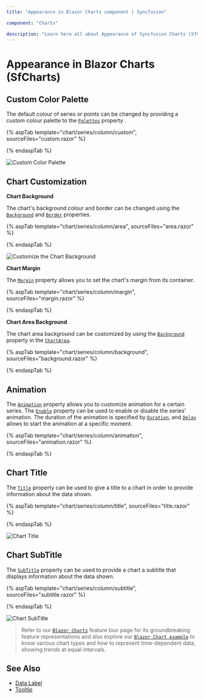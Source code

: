 ```yaml
---
title: "Appearance in Blazor Charts component | Syncfusion"

component: "Charts"

description: "Learn here all about Appearance of Syncfusion Charts (SfCharts) component and more."
---
```


# Appearance in Blazor Charts (SfCharts)

## Custom Color Palette

The default colour of series or points can be changed by providing a custom colour palette to the [`Palettes`](https://help.syncfusion.com/cr/blazor/Syncfusion.Blazor.Charts.SfChart.html#Syncfusion_Blazor_Charts_SfChart_Palettes) property .

{% aspTab template="chart/series/column/custom", sourceFiles="custom.razor" %}

{% endaspTab %}

![Custom Color Palette](images/appearance/custom-razor.png)

<!-- markdownlint-disable MD036 -->

## Chart Customization

<!-- markdownlint-disable MD036 -->

**Chart Background**

<!-- markdownlint-disable MD013 -->

The chart's background colour and border can be changed using the [`Background`](https://help.syncfusion.com/cr/blazor/Syncfusion.Blazor.Charts.SfChart.html#Syncfusion_Blazor_Charts_SfChart_Background) and [`Border`](https://help.syncfusion.com/cr/blazor/Syncfusion.Blazor.Charts.ChartBorder.html) properties.

{% aspTab template="chart/series/column/area", sourceFiles="area.razor" %}

{% endaspTab %}

![Customize the Chart Background](images/appearance/area-razor.png)

**Chart Margin**

The [`Margin`](https://help.syncfusion.com/cr/blazor/Syncfusion.Blazor.Charts.ChartMargin.html) property allows you to set the chart's margin from its container.

{% aspTab template="chart/series/column/margin", sourceFiles="margin.razor" %}

{% endaspTab %}

**Chart Area Background**

The chart area background can be customized by using the [`Background`](https://help.syncfusion.com/cr/blazor/Syncfusion.Blazor.Charts.ChartArea.html#Syncfusion_Blazor_Charts_ChartArea_Background)
property in the [`ChartArea`](https://help.syncfusion.com/cr/blazor/Syncfusion.Blazor.Charts.ChartArea.html).

{% aspTab template="chart/series/column/background", sourceFiles="background.razor" %}

{% endaspTab %}

## Animation

The [`Animation`](https://help.syncfusion.com/cr/blazor/Syncfusion.Blazor.Charts.ChartSeries.html#Syncfusion_Blazor_Charts_ChartSeries_Animation) property allows you to customize animation for a certain series. The [`Enable`](https://help.syncfusion.com/cr/blazor/Syncfusion.Blazor.Charts.StockChartCommonAnimation.html#Syncfusion_Blazor_Charts_StockChartCommonAnimation_Enable) property can be used to enable or disable the series' animation. The duration of the animation is specified by [`Duration`](https://help.syncfusion.com/cr/blazor/Syncfusion.Blazor.Charts.StockChartCommonAnimation.html#Syncfusion_Blazor_Charts_StockChartCommonAnimation_Duration), and [`Delay`](https://help.syncfusion.com/cr/blazor/Syncfusion.Blazor.Charts.StockChartCommonAnimation.html#Syncfusion_Blazor_Charts_StockChartCommonAnimation_Delay) allows to start the animation at a specific moment.

{% aspTab template="chart/series/column/animation", sourceFiles="animation.razor" %}

{% endaspTab %}

## Chart Title

The [`Title`](https://help.syncfusion.com/cr/blazor/Syncfusion.Blazor.Charts.SfChart.html#Syncfusion_Blazor_Charts_SfChart_Title) property can be used to give a title to a chart in order to provide information about the data shown.

{% aspTab template="chart/series/column/title", sourceFiles="title.razor" %}

{% endaspTab %}

![Chart Title](images/appearance/title-razor.png)

## Chart SubTitle

The [`SubTitle`](https://help.syncfusion.com/cr/blazor/Syncfusion.Blazor.Charts.SfChart.html#Syncfusion_Blazor_Charts_SfChart_SubTitle) property can be used to provide a chart a subtitle that displays information about the data shown.

{% aspTab template="chart/series/column/subtitle", sourceFiles="subtitle.razor" %}

{% endaspTab %}

![Chart SubTitle](images/appearance/subtitle-razor.png)

> Refer to our [`Blazor Charts`](https://www.syncfusion.com/blazor-components/blazor-charts) feature tour page for its groundbreaking feature representations and also explore our [`Blazor Chart example`](https://blazor.syncfusion.com/demos/chart/line?theme=bootstrap4) to know various chart types and how to represent time-dependent data, showing trends at equal intervals.

## See Also

* [Data Label](./data-labels)
* [Tooltip](./tool-tip)